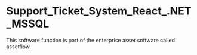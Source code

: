 # Support_Ticket_System_React_.NET_MSSQL
This software function is part of the enterprise asset software called assetflow.
